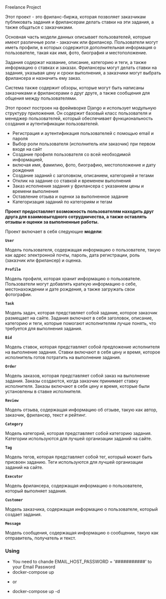 Freelance Project

Этот проект - это фриланс-биржа, которая позволяет заказчикам публиковать задания и фрилансерам делать ставки на эти задания, а также общаться с заказчиками.

Основная часть модели данных описывает пользователей, которые имеют различные роли - заказчик или фрилансер. Пользователи могут иметь профили, в которых содержится дополнительная информация о пользователе, такая как имя, фото, биография и местоположение.

Задания содержат название, описание, категорию и теги, а также информацию о ставках и заказах. Фрилансеры могут делать ставки на задания, указывая цену и сроки выполнения, а заказчики могут выбрать фрилансера и назначить ему заказ.

Система также содержит обзоры, которые могут быть написаны заказчиками и фрилансерами о друг друге, а также сообщения для общения между пользователями.

Этот проект построен на фреймворке Django и использует модульную структуру приложения. Он содержит базовый класс пользователя и менеджер пользователей, который обеспечивает функциональность создания и аутентификации пользователей.

* Регистрация и аутентификация пользователей с помощью email и пароля
* Выбор роли пользователя (исполнитель или заказчик) при первом входе на сайт
* Создание профиля пользователя со всей необходимой информацией,
* включая имя, фамилию, фото, биографию, местоположение и дату рождения
* Создание заданий с заголовком, описанием, категорией и тегами
* Отклик на задание со ставкой и временем выполнения
* Заказ исполнения задания у фрилансера с указанием цены и времени выполнения
* Оставление отзыва и оценки за выполненное задание
* Категоризация заданий по категориям и тегам

**Проект предоставляет возможность пользователям находить друг друга для взаимовыгодного сотрудничества, а также оставлять
отзывы и оценки за выполненные работы.**


Проект включает в себя следующие **модели**:

**`User`**

Модель пользователя, содержащая информацию о пользователе, такую как адрес электронной почты, пароль, дата регистрации, роль (заказчик или фрилансер) и оценка.

**`Profile`**

Модель профиля, которая хранит информацию о пользователе. Пользователи могут добавлять краткую информацию о себе,
местонахождении и дате рождения, а также загружать свои фотографии.

**`Task`**

Модель задач, которая представляет собой задание, которое заказчик размещает на сайте. Задания включают в себя
заголовок, описание, категорию и теги, которые помогают исполнителям лучше понять, что требуется для выполнения задания.

**`Bid`**

Модель ставок, которая представляет собой предложение исполнителя на выполнение задания. Ставки включают в себя цену и
время, которое исполнитель готов потратить на выполнение задания.

**`Order`**

Модель заказов, которая представляет собой заказ на выполнение задания. Заказы создаются, когда заказчик принимает
ставку исполнителя. Заказы включают в себя цену и время, которые были установлены в ставке исполнителя.

**`Review`**

Модель отзыва, содержащая информацию об отзыве, такую как автор, заказчик, фрилансер, текст и рейтинг.

**`Category`**

Модель категорий, которая представляет собой категорию задания. Категории используются для лучшей организации заданий на
сайте.

**`Tag`**

Модель тегов, которая представляет собой тег, который может быть присвоен заданию. Теги используются для лучшей
организации заданий на сайте.

**`Executor`**

Модель фрилансера, содержащая информацию о пользователе, который выполняет задания.

**`Customer`**

Модель заказчика, содержащая информацию о пользователе, который создает задания.

**`Message`**

Модель сообщения, содержащая информацию о сообщении, такую как отправитель, получатель и текст.

### Using
- You need to chande EMAIL_HOST_PASSWORD = '###########' to your Email Password
- docker-compose up
* or
- docker-compose up -d
